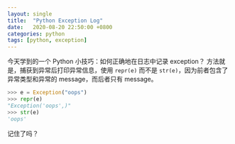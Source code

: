 ```yaml
---
layout: single
title:  "Python Exception Log"
date:   2020-08-20 22:50:00 +0800
categories: python
tags: [python, exception]
---
```


今天学到的一个 Python 小技巧：如何正确地在日志中记录 exception？
方法就是，捕获到异常后打印异常信息，使用 `repr(e)` 而不是 `str(e)`，因为前者包含了异常类型和异常的 message，而后者只有 message。

```python
>>> e = Exception("oops")
>>> repr(e)
"Exception('oops',)"
>>> str(e)
'oops'
```

记住了吗？
